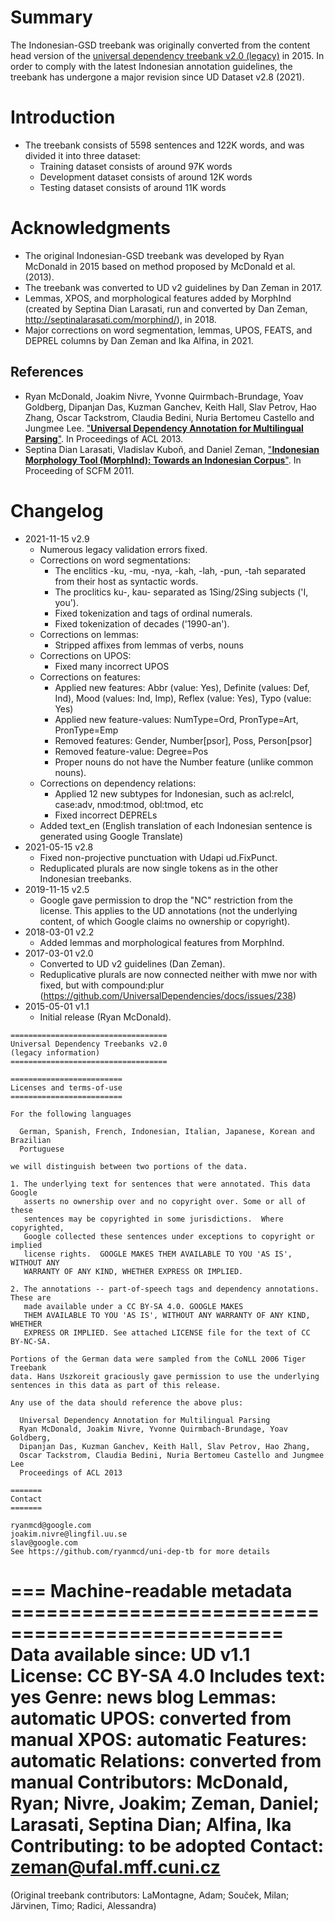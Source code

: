 # Summary

The Indonesian-GSD treebank was originally converted from the content head version of the [universal dependency treebank v2.0 (legacy)](https://github.com/ryanmcd/uni-dep-tb) in 2015. In order to comply with the latest Indonesian annotation guidelines, the treebank has undergone a major revision since UD Dataset v2.8 (2021).


# Introduction

* The treebank consists of 5598 sentences and 122K words, and was divided it into three dataset:
  * Training dataset consists of around 97K words
  * Development dataset consists of around 12K words
  * Testing dataset consists of around 11K words

# Acknowledgments

* The original Indonesian-GSD treebank was developed by Ryan McDonald in 2015 based on method proposed by McDonald et al. (2013).
* The treebank was converted to UD v2 guidelines by Dan Zeman in 2017.
* Lemmas, XPOS, and morphological features added by MorphInd (created by Septina Dian Larasati, run and converted by Dan Zeman, http://septinalarasati.com/morphind/), in 2018.
* Major corrections on word segmentation, lemmas, UPOS, FEATS, and DEPREL columns by Dan Zeman and Ika Alfina, in 2021.

## References

* Ryan McDonald, Joakim Nivre, Yvonne Quirmbach-Brundage, Yoav Goldberg, Dipanjan Das, Kuzman Ganchev, Keith Hall, Slav Petrov, Hao Zhang, Oscar Tackstrom, Claudia Bedini, Nuria Bertomeu Castello and Jungmee Lee. ["**Universal Dependency Annotation for Multilingual Parsing**"](https://aclanthology.org/P13-2017.pdf). In Proceedings of ACL 2013.
* Septina Dian Larasati, Vladislav Kuboň, and Daniel Zeman, ["**Indonesian Morphology Tool (MorphInd): Towards an Indonesian Corpus**"](https://link.springer.com/chapter/10.1007/978-3-642-23138-4_8). In Proceeding of SCFM 2011.


# Changelog

* 2021-11-15 v2.9
  * Numerous legacy validation errors fixed.
  * Corrections on word segmentations:
    * The enclitics -ku, -mu, -nya, -kah, -lah, -pun, -tah separated from their host as syntactic words.
    * The proclitics ku-, kau- separated as 1Sing/2Sing subjects ('I, you').
    * Fixed tokenization and tags of ordinal numerals.
    * Fixed tokenization of decades ('1990-an').
  * Corrections on lemmas:
    * Stripped affixes from lemmas of verbs, nouns
  * Corrections on UPOS: 
    * Fixed many incorrect UPOS
  * Corrections on features:
    * Applied new features: Abbr (value: Yes), Definite (values: Def, Ind), Mood (values: Ind, Imp), Reflex (value: Yes), Typo (value: Yes)
    * Applied new feature-values: NumType=Ord, PronType=Art, PronType=Emp
    * Removed features: Gender, Number[psor], Poss, Person[psor]
    * Removed feature-value: Degree=Pos  
    * Proper nouns do not have the Number feature (unlike common nouns).
  * Corrections on dependency relations:
    * Applied 12 new subtypes for Indonesian, such as acl:relcl, case:adv, nmod:tmod, obl:tmod, etc
    * Fixed incorrect DEPRELs
  * Added text_en (English translation of each Indonesian sentence is generated using Google Translate)
* 2021-05-15 v2.8
  * Fixed non-projective punctuation with Udapi ud.FixPunct.
  * Reduplicated plurals are now single tokens as in the other Indonesian treebanks.
* 2019-11-15 v2.5
  * Google gave permission to drop the "NC" restriction from the license.
    This applies to the UD annotations (not the underlying content, of which Google claims no ownership or copyright).
* 2018-03-01 v2.2
  * Added lemmas and morphological features from MorphInd.
* 2017-03-01 v2.0
  * Converted to UD v2 guidelines (Dan Zeman).
  * Reduplicative plurals are now connected neither with mwe nor with fixed,
    but with compound:plur
    (https://github.com/UniversalDependencies/docs/issues/238)
* 2015-05-01 v1.1
  * Initial release (Ryan McDonald).



```
===================================
Universal Dependency Treebanks v2.0
(legacy information)
===================================

=========================
Licenses and terms-of-use
=========================

For the following languages

  German, Spanish, French, Indonesian, Italian, Japanese, Korean and Brazilian
  Portuguese

we will distinguish between two portions of the data.

1. The underlying text for sentences that were annotated. This data Google
   asserts no ownership over and no copyright over. Some or all of these
   sentences may be copyrighted in some jurisdictions.  Where copyrighted,
   Google collected these sentences under exceptions to copyright or implied
   license rights.  GOOGLE MAKES THEM AVAILABLE TO YOU 'AS IS', WITHOUT ANY
   WARRANTY OF ANY KIND, WHETHER EXPRESS OR IMPLIED.

2. The annotations -- part-of-speech tags and dependency annotations. These are
   made available under a CC BY-SA 4.0. GOOGLE MAKES
   THEM AVAILABLE TO YOU 'AS IS', WITHOUT ANY WARRANTY OF ANY KIND, WHETHER
   EXPRESS OR IMPLIED. See attached LICENSE file for the text of CC BY-NC-SA.

Portions of the German data were sampled from the CoNLL 2006 Tiger Treebank
data. Hans Uszkoreit graciously gave permission to use the underlying
sentences in this data as part of this release.

Any use of the data should reference the above plus:

  Universal Dependency Annotation for Multilingual Parsing
  Ryan McDonald, Joakim Nivre, Yvonne Quirmbach-Brundage, Yoav Goldberg,
  Dipanjan Das, Kuzman Ganchev, Keith Hall, Slav Petrov, Hao Zhang,
  Oscar Tackstrom, Claudia Bedini, Nuria Bertomeu Castello and Jungmee Lee
  Proceedings of ACL 2013

=======
Contact
=======

ryanmcd@google.com
joakim.nivre@lingfil.uu.se
slav@google.com
See https://github.com/ryanmcd/uni-dep-tb for more details
```



=== Machine-readable metadata =================================================
Data available since: UD v1.1
License: CC BY-SA 4.0
Includes text: yes
Genre: news blog
Lemmas: automatic
UPOS: converted from manual
XPOS: automatic
Features: automatic
Relations: converted from manual
Contributors: McDonald, Ryan; Nivre, Joakim; Zeman, Daniel; Larasati, Septina Dian; Alfina, Ika
Contributing: to be adopted
Contact: zeman@ufal.mff.cuni.cz
===============================================================================
(Original treebank contributors: LaMontagne, Adam; Souček, Milan; Järvinen, Timo; Radici, Alessandra)
